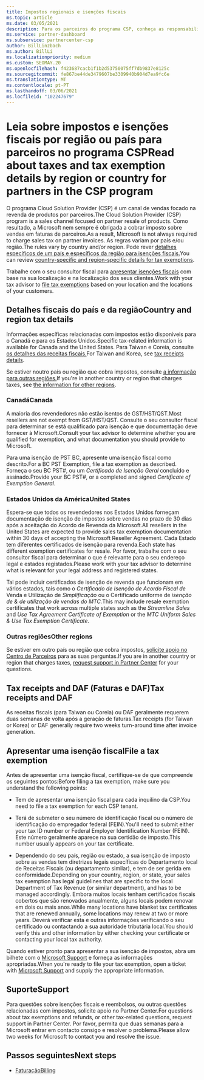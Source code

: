 ```yaml
---
title: Impostos regionais e isenções fiscais
ms.topic: article
ms.date: 03/05/2021
description: Para os parceiros do programa CSP, conheça as responsabilidades fiscais por região, como apresentar isenções fiscais para as vendas de CSP e como obter apoio para questões fiscais.
ms.service: partner-dashboard
ms.subservice: partnercenter-csp
author: BillLinzbach
ms.author: BillLi
ms.localizationpriority: medium
ms.custom: SEOMAY.20
ms.openlocfilehash: f423687cacb1f1b2d53750075ff7db9837e8125c
ms.sourcegitcommit: fe867be44de3479607be3309940b904d7ea9fc6e
ms.translationtype: MT
ms.contentlocale: pt-PT
ms.lasthandoff: 03/06/2021
ms.locfileid: "102247679"
---
```

# <a name="read-about-taxes-and-tax-exemption-details-by-region-or-country-for-partners-in-the-csp-program"></a><span data-ttu-id="2b78f-103">Leia sobre impostos e isenções fiscais por região ou país para parceiros no programa CSP</span><span class="sxs-lookup"><span data-stu-id="2b78f-103">Read about taxes and tax exemption details by region or country for partners in the CSP program</span></span>


<span data-ttu-id="2b78f-104">O programa Cloud Solution Provider (CSP) é um canal de vendas focado na revenda de produtos por parceiros.</span><span class="sxs-lookup"><span data-stu-id="2b78f-104">The Cloud Solution Provider (CSP) program is a sales channel focused on partner resale of products.</span></span> <span data-ttu-id="2b78f-105">Como resultado, a Microsoft nem sempre é obrigada a cobrar imposto sobre vendas em faturas de parceiros.</span><span class="sxs-lookup"><span data-stu-id="2b78f-105">As a result, Microsoft is not always required to charge sales tax on partner invoices.</span></span> <span data-ttu-id="2b78f-106">As regras variam por país e/ou região.</span><span class="sxs-lookup"><span data-stu-id="2b78f-106">The rules vary by country and/or region.</span></span> <span data-ttu-id="2b78f-107">Pode rever [detalhes específicos de um país e específicos da região para isenções fiscais.](#country-and-region-tax-details)</span><span class="sxs-lookup"><span data-stu-id="2b78f-107">You can review [country-specific and region-specific details for tax exemptions](#country-and-region-tax-details).</span></span>

<span data-ttu-id="2b78f-108">Trabalhe com o seu consultor fiscal para [apresentar isenções fiscais](#file-a-tax-exemption) com base na sua localização e na localização dos seus clientes.</span><span class="sxs-lookup"><span data-stu-id="2b78f-108">Work with your tax advisor to [file tax exemptions](#file-a-tax-exemption) based on your location and the locations of your customers.</span></span>

## <a name="country-and-region-tax-details"></a><span data-ttu-id="2b78f-109">Detalhes fiscais do país e da região</span><span class="sxs-lookup"><span data-stu-id="2b78f-109">Country and region tax details</span></span>

<span data-ttu-id="2b78f-110">Informações específicas relacionadas com impostos estão disponíveis para o Canadá e para os Estados Unidos.</span><span class="sxs-lookup"><span data-stu-id="2b78f-110">Specific tax-related information is available for Canada and the United States.</span></span> <span data-ttu-id="2b78f-111">Para Taiwan e Coreia, consulte [os detalhes das receitas fiscais.](#tax-receipts-and-daf)</span><span class="sxs-lookup"><span data-stu-id="2b78f-111">For Taiwan and Korea, see [tax receipts details](#tax-receipts-and-daf).</span></span>

<span data-ttu-id="2b78f-112">Se estiver noutro país ou região que cobra impostos, consulte [a informação para outras regiões.](#other-regions)</span><span class="sxs-lookup"><span data-stu-id="2b78f-112">If you're in another country or region that charges taxes, see [the information for other regions](#other-regions).</span></span>


### <a name="canada"></a><span data-ttu-id="2b78f-113">Canadá</span><span class="sxs-lookup"><span data-stu-id="2b78f-113">Canada</span></span>

<span data-ttu-id="2b78f-114">A maioria dos revendedores não estão isentos de GST/HST/QST.</span><span class="sxs-lookup"><span data-stu-id="2b78f-114">Most resellers are not exempt from GST/HST/QST.</span></span> <span data-ttu-id="2b78f-115">Consulte o seu consultor fiscal para determinar se está qualificado para isenção e que documentação deve fornecer à Microsoft.</span><span class="sxs-lookup"><span data-stu-id="2b78f-115">Consult your tax advisor to determine whether you are qualified for exemption, and what documentation you should provide to Microsoft.</span></span>

<span data-ttu-id="2b78f-116">Para uma isenção de PST BC, apresente uma isenção fiscal como descrito.</span><span class="sxs-lookup"><span data-stu-id="2b78f-116">For a BC PST Exemption, file a tax exemption as described.</span></span> <span data-ttu-id="2b78f-117">Forneça o seu BC PST#, ou um *Certificado de Isenção Geral* concluído e assinado.</span><span class="sxs-lookup"><span data-stu-id="2b78f-117">Provide your BC PST#, or a completed and signed *Certificate of Exemption General*.</span></span>

### <a name="united-states"></a><span data-ttu-id="2b78f-118">Estados Unidos da América</span><span class="sxs-lookup"><span data-stu-id="2b78f-118">United States</span></span>

<span data-ttu-id="2b78f-119">Espera-se que todos os revendedores nos Estados Unidos forneçam documentação de isenção de impostos sobre vendas no prazo de 30 dias após a aceitação do Acordo de Revenda da Microsoft.</span><span class="sxs-lookup"><span data-stu-id="2b78f-119">All resellers in the United States are expected to provide sales tax exemption documentation within 30 days of accepting the Microsoft Reseller Agreement.</span></span> <span data-ttu-id="2b78f-120">Cada Estado tem diferentes certificados de isenção para revenda.</span><span class="sxs-lookup"><span data-stu-id="2b78f-120">Each state has different exemption certificates for resale.</span></span> <span data-ttu-id="2b78f-121">Por favor, trabalhe com o seu consultor fiscal para determinar o que é relevante para o seu endereço legal e estados registados.</span><span class="sxs-lookup"><span data-stu-id="2b78f-121">Please work with your tax advisor to determine what is relevant for your legal address and registered states.</span></span>

<span data-ttu-id="2b78f-122">Tal pode incluir certificados de isenção de revenda que funcionam em vários estados, tais como o *Certificado de Isenção de Acordo Fiscal de* Venda e Utilização de *Simplificação* ou o Certificado uniforme de *isenção de & de utilização de vendas do MTC.*</span><span class="sxs-lookup"><span data-stu-id="2b78f-122">This may include resale exemption certificates that work across multiple states such as the *Streamline Sales* and *Use Tax Agreement Certificate of Exemption* or the *MTC Uniform Sales & Use Tax Exemption Certificate*.</span></span>

### <a name="other-regions"></a><span data-ttu-id="2b78f-123">Outras regiões</span><span class="sxs-lookup"><span data-stu-id="2b78f-123">Other regions</span></span>

<span data-ttu-id="2b78f-124">Se estiver em outro país ou região que cobra impostos, [solicite apoio no Centro de Parceiros](#support) para as suas perguntas.</span><span class="sxs-lookup"><span data-stu-id="2b78f-124">If you are in another country or region that charges taxes, [request support in Partner Center](#support) for your questions.</span></span>

## <a name="tax-receipts-and-daf"></a><span data-ttu-id="2b78f-125">Tax receipts and DAF (Faturas e DAF)</span><span class="sxs-lookup"><span data-stu-id="2b78f-125">Tax receipts and DAF</span></span>

<span data-ttu-id="2b78f-126">As receitas fiscais (para Taiwan ou Coreia) ou DAF geralmente requerem duas semanas de volta após a geração de faturas.</span><span class="sxs-lookup"><span data-stu-id="2b78f-126">Tax receipts (for Taiwan or Korea) or DAF generally require two weeks turn-around time after invoice generation.</span></span>

## <a name="file-a-tax-exemption"></a><span data-ttu-id="2b78f-127">Apresentar uma isenção fiscal</span><span class="sxs-lookup"><span data-stu-id="2b78f-127">File a tax exemption</span></span>

<span data-ttu-id="2b78f-128">Antes de apresentar uma isenção fiscal, certifique-se de que compreende os seguintes pontos:</span><span class="sxs-lookup"><span data-stu-id="2b78f-128">Before filing a tax exemption, make sure you understand the following points:</span></span>

- <span data-ttu-id="2b78f-129">Tem de apresentar uma isenção fiscal para cada inquilino da CSP.</span><span class="sxs-lookup"><span data-stu-id="2b78f-129">You need to file a tax exemption for each CSP tenant.</span></span>

- <span data-ttu-id="2b78f-130">Terá de submeter o seu número de identificação fiscal ou o número de identificação do empregador federal (FEIN).</span><span class="sxs-lookup"><span data-stu-id="2b78f-130">You'll need to submit either your tax ID number or Federal Employer Identification Number (FEIN).</span></span> <span data-ttu-id="2b78f-131">Este número geralmente aparece na sua certidão de imposto.</span><span class="sxs-lookup"><span data-stu-id="2b78f-131">This number usually appears on your tax certificate.</span></span>

- <span data-ttu-id="2b78f-132">Dependendo do seu país, região ou estado, a sua isenção de imposto sobre as vendas tem diretrizes legais específicas do Departamento local de Receitas Fiscais (ou departamento similar), e tem de ser gerida em conformidade.</span><span class="sxs-lookup"><span data-stu-id="2b78f-132">Depending on your country, region, or state, your sales tax exemption has legal guidelines that are specific to the local Department of Tax Revenue (or similar department), and has to be managed accordingly.</span></span> <span data-ttu-id="2b78f-133">Embora muitos locais tenham certificados fiscais cobertos que são renovados anualmente, alguns locais podem renovar em dois ou mais anos.</span><span class="sxs-lookup"><span data-stu-id="2b78f-133">While many locations have blanket tax certificates that are renewed annually, some locations may renew at two or more years.</span></span> <span data-ttu-id="2b78f-134">Deverá verificar esta e outras informações verificando o seu certificado ou contactando a sua autoridade tributária local.</span><span class="sxs-lookup"><span data-stu-id="2b78f-134">You should verify this and other information by either checking your certificate or contacting your local tax authority.</span></span>

<span data-ttu-id="2b78f-135">Quando estiver pronto para apresentar a sua isenção de impostos, abra um bilhete com o [Microsoft Support](https://partner.microsoft.com/dashboard/support/csp/servicerequests/create?stage=2&topicid=92930319-ced6-c18b-d7a6-d62b22d60aa5) e forneça as informações apropriadas.</span><span class="sxs-lookup"><span data-stu-id="2b78f-135">When you're ready to file your tax exemption, open a ticket with [Microsoft Support](https://partner.microsoft.com/dashboard/support/csp/servicerequests/create?stage=2&topicid=92930319-ced6-c18b-d7a6-d62b22d60aa5) and supply the appropriate information.</span></span>

## <a name="support"></a><span data-ttu-id="2b78f-136">Suporte</span><span class="sxs-lookup"><span data-stu-id="2b78f-136">Support</span></span>

<span data-ttu-id="2b78f-137">Para questões sobre isenções fiscais e reembolsos, ou outras questões relacionadas com impostos, solicite apoio no Partner Center.</span><span class="sxs-lookup"><span data-stu-id="2b78f-137">For questions about tax exemptions and refunds, or other tax-related questions, request support in Partner Center.</span></span> <span data-ttu-id="2b78f-138">Por favor, permita que duas semanas para a Microsoft entrar em contacto consigo e resolver o problema.</span><span class="sxs-lookup"><span data-stu-id="2b78f-138">Please allow two weeks for Microsoft to contact you and resolve the issue.</span></span>

## <a name="next-steps"></a><span data-ttu-id="2b78f-139">Passos seguintes</span><span class="sxs-lookup"><span data-stu-id="2b78f-139">Next steps</span></span>

- [<span data-ttu-id="2b78f-140">Faturação</span><span class="sxs-lookup"><span data-stu-id="2b78f-140">Billing</span></span>](billing.md)
